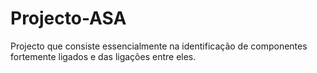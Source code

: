 # Projecto-ASA

Projecto que consiste essencialmente na identificação de componentes fortemente ligados e das ligações entre eles.